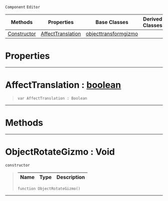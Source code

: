  `Component` `Editor`



|Methods|Properties|Base Classes|Derived Classes|
|---|---|---|---|
|[ Constructor](https://github.com/ZilchEngine/ZilchDocs/blob/master/code_reference/class_reference/objectrotategizmo.markdown#objectrotategizmo-void)|[ AffectTranslation](https://github.com/ZilchEngine/ZilchDocs/blob/master/code_reference/class_reference/objectrotategizmo.markdown#affecttranslation-zero-e)|[objecttransformgizmo](https://github.com/ZilchEngine/ZilchDocs/blob/master/code_reference/class_reference/objecttransformgizmo.markdown)| |


 #  Properties


---  
 #  AffectTranslation : [boolean](https://github.com/ZilchEngine/ZilchDocs/blob/master/code_reference/nada_base_types/boolean.markdown)

> 
> ``` lang=cpp, name=Nada
> var AffectTranslation : Boolean


---  
 #  Methods


---  
 #  ObjectRotateGizmo : Void

 `constructor`

> 
> |Name|Type|Description|
> |---|---|---|
> ``` lang=cpp, name=Nada
> function ObjectRotateGizmo()
> ``` 


---  
 

 